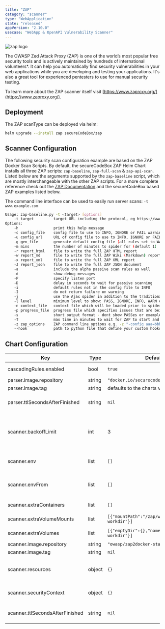 ```yaml
---
title: "ZAP"
category: "scanner"
type: "WebApplication"
state: "released"
appVersion: "2.10.0"
usecase: "WebApp & OpenAPI Vulnerability Scanner"
---
```


![zap logo](https://raw.githubusercontent.com/wiki/zaproxy/zaproxy/images/zap32x32.png)

The OWASP Zed Attack Proxy (ZAP) is one of the world’s most popular free security tools and is actively maintained by hundreds of international volunteers*. It can help you automatically find security vulnerabilities in your web applications while you are developing and testing your applications. It's also a great tool for experienced pentesters to use for manual security testing.

To learn more about the ZAP scanner itself visit [https://www.zaproxy.org/](https://www.zaproxy.org/).

<!-- end -->

## Deployment

The ZAP scanType can be deployed via helm:

```bash
helm upgrade --install zap secureCodeBox/zap
```

## Scanner Configuration

The following security scan configuration example are based on the ZAP Docker Scan Scripts. By default, the secureCodeBox ZAP Helm Chart installs all three ZAP scripts: `zap-baseline`, `zap-full-scan` & `zap-api-scan`. Listed below are the arguments supported by the `zap-baseline` script, which are mostly interchangeable with the other ZAP scripts. For a more complete reference check out the [ZAP Documentation](https://www.zaproxy.org/docs/docker/) and the secureCodeBox based ZAP examples listed below.

The command line interface can be used to easily run server scans: `-t www.example.com`

```bash
Usage: zap-baseline.py -t <target> [options]
    -t target         target URL including the protocol, eg https://www.example.com
Options:
    -h                print this help message
    -c config_file    config file to use to INFO, IGNORE or FAIL warnings
    -u config_url     URL of config file to use to INFO, IGNORE or FAIL warnings
    -g gen_file       generate default config file (all rules set to WARN)
    -m mins           the number of minutes to spider for (default 1)
    -r report_html    file to write the full ZAP HTML report
    -w report_md      file to write the full ZAP Wiki (Markdown) report
    -x report_xml     file to write the full ZAP XML report
    -J report_json    file to write the full ZAP JSON document
    -a                include the alpha passive scan rules as well
    -d                show debug messages
    -P                specify listen port
    -D                delay in seconds to wait for passive scanning
    -i                default rules not in the config file to INFO
    -I                do not return failure on warning
    -j                use the Ajax spider in addition to the traditional one
    -l level          minimum level to show: PASS, IGNORE, INFO, WARN or FAIL, use with -s to hide example URLs
    -n context_file   context file which will be loaded prior to spidering the target
    -p progress_file  progress file which specifies issues that are being addressed
    -s                short output format - dont show PASSes or example URLs
    -T                max time in minutes to wait for ZAP to start and the passive scan to run
    -z zap_options    ZAP command line options e.g. -z "-config aaa=bbb -config ccc=ddd"
    --hook            path to python file that define your custom hooks
```

## Chart Configuration

| Key | Type | Default | Description |
|-----|------|---------|-------------|
| cascadingRules.enabled | bool | `true` | Enables or disables the installation of the default cascading rules for this scanner |
| parser.image.repository | string | `"docker.io/securecodebox/parser-zap"` | Parser image repository |
| parser.image.tag | string | defaults to the charts version | Parser image tag |
| parser.ttlSecondsAfterFinished | string | `nil` | seconds after which the kubernetes job for the parser will be deleted. Requires the Kubernetes TTLAfterFinished controller: https://kubernetes.io/docs/concepts/workloads/controllers/ttlafterfinished/ |
| scanner.backoffLimit | int | 3 | There are situations where you want to fail a scan Job after some amount of retries due to a logical error in configuration etc. To do so, set backoffLimit to specify the number of retries before considering a scan Job as failed. (see: https://kubernetes.io/docs/concepts/workloads/controllers/job/#pod-backoff-failure-policy) |
| scanner.env | list | `[]` | Optional environment variables mapped into each scanJob (see: https://kubernetes.io/docs/tasks/inject-data-application/define-environment-variable-container/) |
| scanner.envFrom | list | `[]` | Optional mount environment variables from configMaps or secrets (see: https://kubernetes.io/docs/tasks/inject-data-application/distribute-credentials-secure/#configure-all-key-value-pairs-in-a-secret-as-container-environment-variables) |
| scanner.extraContainers | list | `[]` | Optional additional Containers started with each scanJob (see: https://kubernetes.io/docs/concepts/workloads/pods/init-containers/) |
| scanner.extraVolumeMounts | list | `[{"mountPath":"/zap/wrk","name":"zap-workdir"}]` | Optional VolumeMounts mapped into each scanJob (see: https://kubernetes.io/docs/concepts/storage/volumes/) |
| scanner.extraVolumes | list | `[{"emptyDir":{},"name":"zap-workdir"}]` | Optional Volumes mapped into each scanJob (see: https://kubernetes.io/docs/concepts/storage/volumes/) |
| scanner.image.repository | string | `"owasp/zap2docker-stable"` | Container Image to run the scan |
| scanner.image.tag | string | `nil` | defaults to the charts appVersion |
| scanner.resources | object | `{}` | CPU/memory resource requests/limits (see: https://kubernetes.io/docs/tasks/configure-pod-container/assign-memory-resource/, https://kubernetes.io/docs/tasks/configure-pod-container/assign-cpu-resource/) |
| scanner.securityContext | object | `{}` | Optional securityContext set on scanner container (see: https://kubernetes.io/docs/tasks/configure-pod-container/security-context/) |
| scanner.ttlSecondsAfterFinished | string | `nil` | seconds after which the kubernetes job for the scanner will be deleted. Requires the Kubernetes TTLAfterFinished controller: https://kubernetes.io/docs/concepts/workloads/controllers/ttlafterfinished/ |
